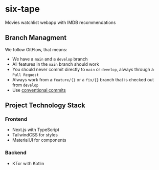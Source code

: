 # six-tape

Movies watchlist webapp with IMDB recommendations

## Branch Managment

We follow GitFlow, that means:

* We have a `main` and a `develop` branch
* All features in the `main` branch should work
* You should never commit directly to `main` or `develop`, always through a `Pull Request`
* Always work from a `feature/{}` or a `fix/{}` branch that is checked out from `develop`
* Use [conventional commits](https://gist.github.com/qoomon/5dfcdf8eec66a051ecd85625518cfd13)


## Project Technology Stack

### Frontend

* Next.js with TypeScript
* TailwindCSS for styles
* MaterialUI for components

### Backend
* KTor with Kotlin
